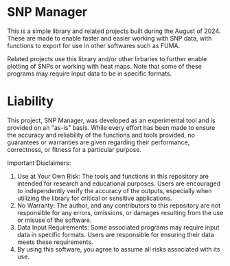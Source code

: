 # SNP Manager 

This is a simple library and related projects built during the August of 2024. These are made to enable faster and easier working with SNP data, with functions to export for use in other softwares such as FUMA. 

Related projects use this library and/or other lirbaries to further enable plotting of SNPs or working with heat maps. Note that some of these programs may require input data to be in specific formats. 

# Liability
This project, SNP Manager, was developed as an experimental tool and is provided on an "as-is" basis. While every effort has been made to ensure the accuracy and reliability of the functions and tools provided, no guarantees or warranties are given regarding their performance, correctness, or fitness for a particular purpose.

Important Disclaimers:
1. Use at Your Own Risk: The tools and functions in this repository are intended for research and educational purposes. Users are encouraged to independently verify the accuracy of the outputs, especially when utilizing the library for critical or sensitive applications.
2. No Warranty: The author, and any contributors to this repository are not responsible for any errors, omissions, or damages resulting from the use or misuse of the software.
3. Data Input Requirements: Some associated programs may require input data in specific formats. Users are responsible for ensuring their data meets these requirements. 
4. By using this software, you agree to assume all risks associated with its use.
